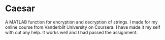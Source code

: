 # Caesar
A MATLAB function for encryption and decryption of strings. I made for my online course from Vanderbilt University on Coursera.
I have made it my self with out any help. It works well and I had passed the assignment.
